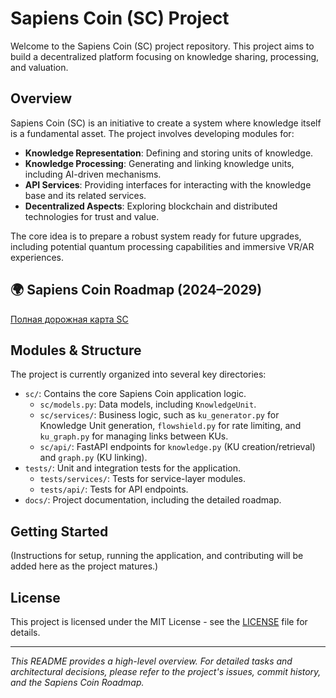 # Sapiens Coin (SC) Project

Welcome to the Sapiens Coin (SC) project repository. This project aims to build a decentralized platform focusing on knowledge sharing, processing, and valuation.

## Overview

Sapiens Coin (SC) is an initiative to create a system where knowledge itself is a fundamental asset. The project involves developing modules for:

*   **Knowledge Representation**: Defining and storing units of knowledge.
*   **Knowledge Processing**: Generating and linking knowledge units, including AI-driven mechanisms.
*   **API Services**: Providing interfaces for interacting with the knowledge base and its related services.
*   **Decentralized Aspects**: Exploring blockchain and distributed technologies for trust and value.

The core idea is to prepare a robust system ready for future upgrades, including potential quantum processing capabilities and immersive VR/AR experiences.

## 🌍 Sapiens Coin Roadmap (2024–2029)

[Полная дорожная карта SC](docs/roadmap_2024_2029.md)

## Modules & Structure

The project is currently organized into several key directories:

*   `sc/`: Contains the core Sapiens Coin application logic.
    *   `sc/models.py`: Data models, including `KnowledgeUnit`.
    *   `sc/services/`: Business logic, such as `ku_generator.py` for Knowledge Unit generation, `flowshield.py` for rate limiting, and `ku_graph.py` for managing links between KUs.
    *   `sc/api/`: FastAPI endpoints for `knowledge.py` (KU creation/retrieval) and `graph.py` (KU linking).
*   `tests/`: Unit and integration tests for the application.
    *   `tests/services/`: Tests for service-layer modules.
    *   `tests/api/`: Tests for API endpoints.
*   `docs/`: Project documentation, including the detailed roadmap.

## Getting Started

(Instructions for setup, running the application, and contributing will be added here as the project matures.)

## License

This project is licensed under the MIT License - see the [LICENSE](LICENSE) file for details.

---

*This README provides a high-level overview. For detailed tasks and architectural decisions, please refer to the project's issues, commit history, and the Sapiens Coin Roadmap.*
